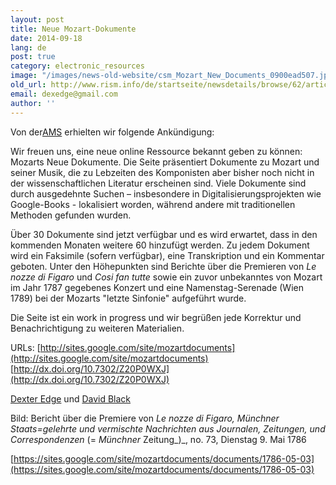 ```yaml
---
layout: post
title: Neue Mozart-Dokumente
date: 2014-09-18
lang: de
post: true
category: electronic_resources
image: "/images/news-old-website/csm_Mozart_New_Documents_0900ead507.jpg"
old_url: http://www.rism.info/de/startseite/newsdetails/browse/62/article/64/mozart-new-documents.html
email: dexedge@gmail.com
author: ''
---
```



Von der[AMS](http://rism.info/http:// "external-link-new-window") erhielten wir folgende Ankündigung:

Wir freuen uns, eine neue online Ressource bekannt geben zu können: Mozarts Neue Dokumente. Die Seite präsentiert Dokumente zu Mozart und seiner Musik, die zu Lebzeiten des Komponisten aber bisher noch nicht in der wissenschaftlichen Literatur erscheinen sind. Viele Dokumente sind durch ausgedehnte Suchen – insbesondere in Digitalisierungsprojekten wie Google-Books - lokalisiert worden, während andere mit traditionellen Methoden gefunden wurden.

Über 30 Dokumente sind jetzt verfügbar und es wird erwartet, dass in den kommenden Monaten weitere 60 hinzufügt werden. Zu jedem Dokument wird ein Faksimile (sofern verfügbar), eine Transkription und ein Kommentar geboten. Unter den Höhepunkten sind Berichte über die Premieren von _Le nozze di Figaro_ und _Cosi fan tutte_ sowie ein zuvor unbekanntes von Mozart im Jahr 1787 gegebenes Konzert und eine Namenstag-Serenade (Wien 1789) bei der Mozarts "letzte Sinfonie" aufgeführt wurde.

Die Seite ist ein work in progress und wir begrüßen jede Korrektur und Benachrichtigung zu weiteren Materialien.

URLs:
[http://sites.google.com/site/mozartdocuments](http://sites.google.com/site/mozartdocuments)
[http://dx.doi.org/10.7302/Z20P0WXJ](http://dx.doi.org/10.7302/Z20P0WXJ)

[Dexter Edge](mailto:dexedge@gmail.com) und [David Black](mailto:davidblack@post.harvard.edu)

Bild: Bericht über die Premiere von _Le nozze di Figaro, Münchner Staats=gelehrte und vermischte Nachrichten aus Journalen, Zeitungen, und Correspondenzen_ (= _Münchner_ Zeitung_)_, no. 73, Dienstag 9. Mai 1786

[https://sites.google.com/site/mozartdocuments/documents/1786-05-03](https://sites.google.com/site/mozartdocuments/documents/1786-05-03)


